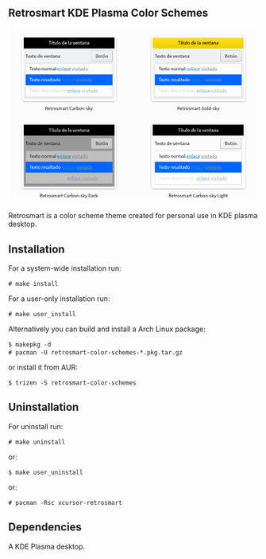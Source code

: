 Retrosmart KDE Plasma Color Schemes
-----------------------------------

![retrosmart-preview](https://github.com/mdomlop/retrosmart-color-schemes/blob/main/preview.png "Retrosmart color schemes for KDE Plasma")

Retrosmart is a color scheme theme created for personal use in KDE plasma
desktop.

Installation
------------

For a system-wide installation run:

    # make install

For a user-only installation run:

    # make user_install

Alternatively you can build and install a Arch Linux package:

    $ makepkg -d
    # pacman -U retrosmart-color-schemes-*.pkg.tar.gz

or install it from AUR:

    $ trizen -S retrosmart-color-schemes

Uninstallation
--------------

For uninstall run:

    # make uninstall

or:

    $ make user_uninstall

or:

    # pacman -Rsc xcursor-retrosmart

Dependencies
------------

A KDE Plasma desktop.
